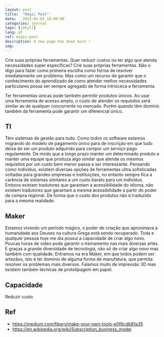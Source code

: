 ```yaml
---
layout: post
title:  "Magic Post"
date:   2015-01-01 18:00:00
categories: journal
tags: [jekyll]
lang: pt
ref: magic-post
description: A new page has been born !
img:
---
```


Crie suas próprias ferramentas. Quer reduzir custos ou ter algo que atenda necessidades super específicas? Crie suas próprias ferramentas. Não o digo para fazer como primeira escolha como forma de resolver imediatamente um problema. Mas como um recurso de garantir que o conhecimento do aprendizado de como atender melhor necessidades particulares possa ser sempre agregado de forma intrísceca a ferramenta.

Ter ferramentas únicas pode também permitir produtos únicos. Ao usar uma ferramenta de acesso amplo, o custo de atender os requisitos será similar ao de qualquer concorrente no mercado. Porém quando têm domínio também da ferramenta pode garantir um diferencial único.

## TI

Têm sistemas de gestão para tudo. Como todos os software estamos migrando do modelo de pagamento único para de inscrição em que tudo deixa de ser um produto adquirido para compor um serviço pago regulamente. De modo que a longo prazo manter um determinado produto e manter uma equipe que produza algo similar que atenda os mesmos requisitos por um custo bem menor passa a ser interessante. Pensando como indíviduo, existem diversas opções de ferramentas ultra sofisticadas voltadas para grandes empresas e instituições, no entanto sempre fica a carência de sistemas similares a um custo barato para um indivíduo. Embora existam tradutores que garantam a acessibilidade do idioma, não existem tradutores que garantam a mesma acessibilidade a partir do poder de compra regional. De forma que o custo dos produtos não é traduzido para a mesma realidade.

## Maker

Estamos vivendo um período mágico, o poder de criação que aproximava a humanidade aos Deuses na cultura Grega está sendo recuperado. Toda e qualquer pessoa hoje me dia possui a capacidade de criar algo novo. Poucas horas de vídeo pode garantir o treinamento nas mais diversas artes. E graças a grande diversidade de tecnologia, não só de criar algo novo mas também com qualidade. Entramos na era Maker, em que todos podem ser artezãos, isto é ter domínio de alguma forma de manufatura, que permita resolver os problemas mais diversos. Falamos muito de impressão 3D mas existem também técnicas de prototipagem em papel.

## Capacidade

Reduzir custo 

## Ref

 * https://medium.com/fibery/make-your-own-tools-e0f6cdb81a35
 * https://en.wikipedia.org/wiki/Subscription_business_model
